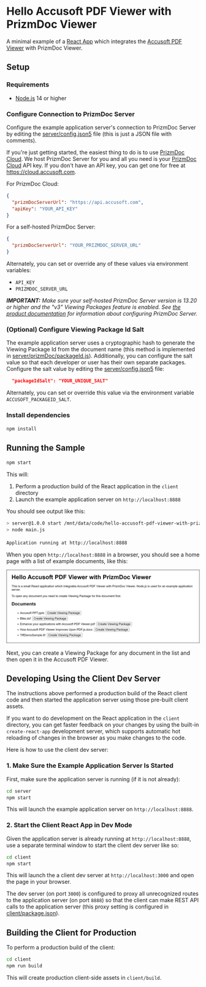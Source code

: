 # Hello Accusoft PDF Viewer with PrizmDoc Viewer

A minimal example of a [React App](https://github.com/facebook/create-react-app)
which integrates the
[Accusoft PDF Viewer](https://www.npmjs.com/package/@accusoft/pdf-viewer) with
PrizmDoc Viewer.

## Setup

### Requirements

- [Node.js](https://nodejs.org) 14 or higher

### Configure Connection to PrizmDoc Server

Configure the example application server's connection to PrizmDoc Server by
editing the [server/config.json5](./server/config.json5) file
(this is just a JSON file with comments).

If you're just getting started, the easiest thing to do is to use
[PrizmDoc Cloud](https://cloud.accusoft.com). We host PrizmDoc Server for you
and all you need is your [PrizmDoc Cloud](https://cloud.accusoft.com) API key.
If you don't have an API key, you can get one for free at
<https://cloud.accusoft.com>.

For PrizmDoc Cloud:

```json
{
  "prizmDocServerUrl": "https://api.accusoft.com",
  "apiKey": "YOUR_API_KEY"
}
```

For a self-hosted PrizmDoc Server:

```json
{
  "prizmDocServerUrl": "YOUR_PRIZMDOC_SERVER_URL"
}
```

Alternately, you can set or override any of these values via environment variables:

- `API_KEY`
- `PRIZMDOC_SERVER_URL`

_**IMPORTANT:** Make sure your self-hosted PrizmDoc Server version is 13.20 or
higher and the "v3" Viewing Packages feature is enabled.
See [the product documentation](https://help.accusoft.com/PrizmDoc/latest/HTML/integration-with-pdf-viewer.html)
for information about configuring PrizmDoc Server._

### (Optional) Configure Viewing Package Id Salt

The example application server uses a cryptographic hash to generate the
Viewing Package Id from the document name (this method is implemented
in [server/prizmDoc/packageId.js](./server/prizmDoc/packageId.js)).
Additionally, you can configure the salt value so that each developer or user has
their own separate packages. Configure the salt value by editing the
[server/config.json5](./server/config.json5) file:

```json
  "packageIdSalt": "YOUR_UNIQUE_SALT"
```

Alternately, you can set or override this value via the environment variable
`ACCUSOFT_PACKAGEID_SALT`.

### Install dependencies

```bash
npm install
```

## Running the Sample

```bash
npm start
```

This will:

1. Perform a production build of the React application in the `client` directory
2. Launch the example application server on `http://localhost:8888`

You should see output like this:

```bash
> server@1.0.0 start /mnt/data/code/hello-accusoft-pdf-viewer-with-prizmdoc-viewer/github/server
> node main.js

Application running at http://localhost:8888
```

When you open `http://localhost:8888` in a browser, you
should see a home page with a list of example documents, like this:

![screenshot](screenshot.png)

Next, you can create a Viewing Package for any document in the list and then
open it in the Accusoft PDF Viewer.

## Developing Using the Client Dev Server

The instructions above performed a production build of the React client code
and then started the application server using those pre-built client assets.

If you want to do development on the React application in the `client`
directory, you can get faster feedback on your changes by using the built-in
`create-react-app` development server, which supports automatic hot reloading
of changes in the browser as you make changes to the code.

Here is how to use the client dev server:

### 1. Make Sure the Example Application Server Is Started

First, make sure the application server is running (if it is not already):

```bash
cd server
npm start
```

This will launch the example application server on `http://localhost:8888`.

### 2. Start the Client React App in Dev Mode

Given the application server is already running at `http://localhost:8888`,
use a separate terminal window to start the client dev server like so:

```bash
cd client
npm start
```

This will launch the a client dev server at `http://localhost:3000` and open
the page in your browser.

The dev server (on port `3000`) is configured to proxy all unrecognized routes
to the application server (on port `8888`) so that the client can make REST API
calls to the application server (this proxy setting is configured in
[client/package.json](./client/package.json)).

## Building the Client for Production

To perform a production build of the client:

```bash
cd client
npm run build
```

This will create production client-side assets in `client/build`.
